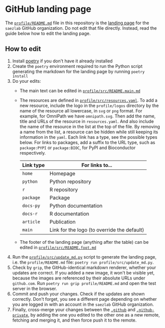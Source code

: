 # GitHub landing page

The [`profile/README.md`](profile/README.md) file in this repository is the
[landing page](https://github.com/saezlab) for the `saezlab` GitHub
organization. Do not edit that file directly. Instead, read the guide below how
to edit the landing page.

## How to edit

1. Install [poetry](https://python-poetry.org/) if you don't have it already
   installed
2. Create the `poetry` environment required to run the Python script generating
   the markdown for the landing page by running `poetry install`
3. Do your edits:
   - The main text can be edited in
     [`profile/src/README.main.md`](profile/src/README.main.md)
   - The resources are defined in
     [`profile/src/resources.yaml`](profile/src/resources.yaml). To add a new
     resource, include the logo in the `profile/logos` directory by the name of
     the resource all lowercase, in `svg` or `png` format. For example, for
     OmniPath we have `omnipath.svg`. Then add the name, title and URLs of the
     resource in `resources.yaml`. And also include the name of the resource in
     the list at the top of the file. By removing a name from the list, a
     resource can be hidden while still keeping its information in the `yaml`.
     Each link has a type, see the possible types below. For links to packages,
     add a suffix to the URL type, such as `package:PYPI` or `package:BIOC`,
     for PyPI and Bioconductor respectively.

     | Link type   | For links to...      |
     | ----------- | -------------------- |
     | `home`      | Homepage             |
     | `python`    | Python repository    |
     | `r`         | R repository         |
     | `package`   | Package              |
     | `docs-py`   | Python documentation |
     | `docs-r`    | R documentation      |
     | `article`   | Publication          |
     | `main`      | Link for the logo (to override the default) |

   - The footer of the landing page (anything after the table) can be edited in
     [`profile/src/README.foot.md`](profile/src/README.foot.md)
4. Run the [`profile/src/update_md.py`](profile/src/update_md.py) script to
   generate the landing page, i.e. the `profile/README.md` file:
   `poetry run profile/src/update_md.py`.
5. Check by `grip`, the GitHub-identical markdown renderer, whether your
   updates are correct. If you added a new image, it won't be visible yet,
   because the images are referenced by their absolute URLs under `github.com`.
   Run `poetry run grip profile/README.md` and open the test server in the
   browser.
5. Commit and push your changes. Check if the updates are shown correctly.
   Don't forget, you see a different page depending on whether you are logged
   in with an account in the `saezlab` GitHub organization.
6. Finally, cross-merge your changes between the
   [`.github`](https://github.com/saezlab/.github) and
   [`.github-private`](https://github.com/saezlab/.github-private), by adding
   the one you edited to the other one as a new remote, fetching and merging
   it, and then force push it to the remote.
